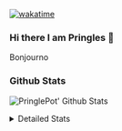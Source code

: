 [![wakatime](https://wakatime.com/badge/user/abd317df-612e-44b4-8787-15db7b574b2f.svg)](https://wakatime.com/@abd317df-612e-44b4-8787-15db7b574b2f)
### Hi there I am Pringles 👋

Bonjourno

### Github Stats
![PringlePot' Github Stats](https://github-readme-stats.vercel.app/api?username=PringlePot&show_icons=true&theme=dark&count_private=true)

<details>
  <summary>Detailed Stats</summary>
    
<!--START_SECTION:waka-->
![Code Time](http://img.shields.io/badge/Code%20Time-493%20hrs%2033%20mins-blue)

![Profile Views](http://img.shields.io/badge/Profile%20Views-0-blue)

![Lines of code](https://img.shields.io/badge/From%20Hello%20World%20I%27ve%20Written-110%20Thousand%20lines%20of%20code-blue)

**🐱 My GitHub Data** 

> 🏆 309 Contributions in the Year 2022
 > 
> 📦 91.0 kB Used in GitHub's Storage 
 > 
> 🚫 Not Opted to Hire
 > 
> 📜 10 Public Repositories 
 > 
> 🔑 12 Private Repositories  
 > 
**I'm an Early 🐤** 

```text
🌞 Morning    149 commits    ████░░░░░░░░░░░░░░░░░░░░░   16.82% 
🌆 Daytime    356 commits    ██████████░░░░░░░░░░░░░░░   40.18% 
🌃 Evening    381 commits    ██████████░░░░░░░░░░░░░░░   43.0% 
🌙 Night      0 commits      ░░░░░░░░░░░░░░░░░░░░░░░░░   0.0%

```
📅 **I'm Most Productive on Sunday** 

```text
Monday       177 commits    █████░░░░░░░░░░░░░░░░░░░░   19.98% 
Tuesday      74 commits     ██░░░░░░░░░░░░░░░░░░░░░░░   8.35% 
Wednesday    91 commits     ██░░░░░░░░░░░░░░░░░░░░░░░   10.27% 
Thursday     129 commits    ███░░░░░░░░░░░░░░░░░░░░░░   14.56% 
Friday       77 commits     ██░░░░░░░░░░░░░░░░░░░░░░░   8.69% 
Saturday     150 commits    ████░░░░░░░░░░░░░░░░░░░░░   16.93% 
Sunday       188 commits    █████░░░░░░░░░░░░░░░░░░░░   21.22%

```


📊 **This Week I Spent My Time On** 

```text
⌚︎ Time Zone: Europe/Amsterdam

💬 Programming Languages: 
Go                       8 hrs 37 mins       ███████████████░░░░░░░░░░   61.08% 
TypeScript               3 hrs 38 mins       ██████░░░░░░░░░░░░░░░░░░░   25.82% 
JavaScript               1 hr 29 mins        ██░░░░░░░░░░░░░░░░░░░░░░░   10.53% 
JSON                     13 mins             ░░░░░░░░░░░░░░░░░░░░░░░░░   1.62% 
tsconfig                 2 mins              ░░░░░░░░░░░░░░░░░░░░░░░░░   0.33%

🔥 Editors: 
GoLand                   8 hrs 38 mins       ███████████████░░░░░░░░░░   61.21% 
WebStorm                 3 hrs 55 mins       ███████░░░░░░░░░░░░░░░░░░   27.8% 
VS Code                  1 hr 33 mins        ██░░░░░░░░░░░░░░░░░░░░░░░   10.99%

🐱‍💻 Projects: 
Backend                  5 hrs 16 mins       █████████░░░░░░░░░░░░░░░░   37.37% 
lunar-lib                3 hrs 19 mins       █████░░░░░░░░░░░░░░░░░░░░   23.48% 
prisma-test              3 hrs 8 mins        █████░░░░░░░░░░░░░░░░░░░░   22.2% 
out                      1 hr 31 mins        ██░░░░░░░░░░░░░░░░░░░░░░░   10.81% 
Frontend                 34 mins             █░░░░░░░░░░░░░░░░░░░░░░░░   4.03%

💻 Operating System: 
Windows                  14 hrs 7 mins       █████████████████████████   100.0%

```

**I Mostly Code in Java** 

```text
Java                     7 repos             ██████████░░░░░░░░░░░░░░░   41.18% 
JavaScript               2 repos             ███░░░░░░░░░░░░░░░░░░░░░░   11.76% 
TypeScript               2 repos             ███░░░░░░░░░░░░░░░░░░░░░░   11.76% 
HTML                     2 repos             ███░░░░░░░░░░░░░░░░░░░░░░   11.76% 
Python                   1 repo              █░░░░░░░░░░░░░░░░░░░░░░░░   5.88%

```


**Timeline**

![Chart not found](https://raw.githubusercontent.com/PringlePot/PringlePot/main/charts/bar_graph.png) 


 Last Updated on 30/04/2022 01:07:37 UTC
<!--END_SECTION:waka-->

</details>
